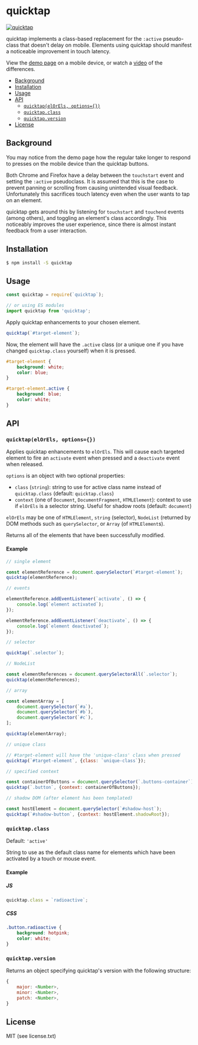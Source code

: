 # quicktap

[![quicktap](https://img.shields.io/npm/v/quicktap.svg)](https://www.npmjs.com/package/quicktap)

quicktap implements a class-based replacement for the `:active` pseudo-class that doesn't delay on mobile. Elements using quicktap should manifest a noticeable improvement in touch latency.

View the [demo page](https://marcoms.github.io/quicktap/demo) on a mobile device, or watch a [video](https://marcoms.github.io/quicktap/demo/res/video/demo.webm) of the differences.

<!-- START doctoc generated TOC please keep comment here to allow auto update -->
<!-- DON'T EDIT THIS SECTION, INSTEAD RE-RUN doctoc TO UPDATE -->


- [Background](#background)
- [Installation](#installation)
- [Usage](#usage)
- [API](#api)
  - [`quicktap(elOrEls, options={})`](#quicktapelorels-options)
  - [`quicktap.class`](#quicktapclass)
  - [`quicktap.version`](#quicktapversion)
- [License](#license)

<!-- END doctoc generated TOC please keep comment here to allow auto update -->

## Background

You may notice from the demo page how the regular take longer to respond to presses on the mobile device than the quicktap buttons.

Both Chrome and Firefox have a delay between the `touchstart` event and setting the `:active` pseudoclass. It is assumed that this is the case to prevent panning or scrolling from causing unintended visual feedback. Unfortunately this sacrifices touch latency even when the user wants to tap on an element.

quicktap gets around this by listening for `touchstart` and `touchend` events (among others), and toggling an element's class accordingly. This noticeably improves the user experience, since there is almost instant feedback from a user interaction.

## Installation

```bash
$ npm install -S quicktap
```

## Usage

```js
const quicktap = require(`quicktap`);

// or using ES modules
import quicktap from 'quicktap';
```

Apply quicktap enhancements to your chosen element.

```js
quicktap(`#target-element`);
```

Now, the element will have the `.active` class (or a unique one if you have changed `quicktap.class` yourself) when it is pressed.

```css
#target-element {
	background: white;
	color: blue;
}

#target-element.active {
	background: blue;
	color: white;
}
```

## API

### `quicktap(elOrEls, options={})`

Applies quicktap enhancements to `elOrEls`. This will cause each targeted element to fire an `activate` event when pressed and a `deactivate` event when released.

`options` is an object with two optional properties:
- `class` (`string`): string to use for active class name instead of `quicktap.class` (default: `quicktap.class`)
- `context` (one of `Document`, `DocumentFragment`, `HTMLElement`): context to use if `elOrEls` is a selector string. Useful for shadow roots (default: `document`)

`elOrEls` may be one of `HTMLElement`, `string` (selector), `NodeList` (returned by DOM methods such as `querySelector`, or `Array` (of `HTMLElement`s).

Returns all of the elements that have been successfully modified.

#### Example

```js
// single element

const elementReference = document.querySelector(`#target-element`);
quicktap(elementReference);

// events

elementReference.addEventListener(`activate`, () => {
    console.log(`element activated`);
});

elementReference.addEventListener(`deactivate`, () => {
    console.log(`element deactivated`);
});

// selector

quicktap(`.selector`);

// NodeList

const elementReferences = document.querySelectorAll(`.selector`);
quicktap(elementReferences);

// array

const elementArray = [
	document.querySelector(`#a`),
	document.querySelector(`#b`),
	document.querySelector(`#c`),
];

quicktap(elementArray);

// unique class

// #target-element will have the 'unique-class' class when pressed
quicktap(`#target-element`, {class: `unique-class`});

// specified context

const containerOfButtons = document.querySelector(`.buttons-container`);
quicktap(`.button`, {context: containerOfButtons});

// shadow DOM (after element has been templated)

const hostElement = document.querySelector(`#shadow-host`);
quicktap(`#shadow-button`, {context: hostElement.shadowRoot});
```

### `quicktap.class`

Default: `'active'`

String to use as the default class name for elements which have been activated by a touch or mouse event.

#### Example

##### JS

```js
quicktap.class = `radioactive`;
```

##### CSS

```css
.button.radioactive {
	background: hotpink;
	color: white;
}
```

### `quicktap.version`

Returns an object specifying quicktap's version with the following structure:

```js
{
	major: <Number>,
	minor: <Number>,
	patch: <Number>,
}
```

## License

MIT (see license.txt)
